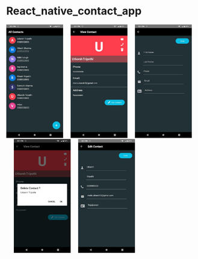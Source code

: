 # React_native_contact_app

<img src="https://github.com/Utkarsh2801/React_native_contact_app/blob/master/images/AllContactScreen.jpeg?raw=false" width="30%">&nbsp;&nbsp;&nbsp;&nbsp;&nbsp;<img src="https://github.com/Utkarsh2801/React_native_contact_app/blob/master/images/ViewScreen.jpeg?raw=false" width="30%">&nbsp;&nbsp;&nbsp;&nbsp;&nbsp;<img src="https://github.com/Utkarsh2801/React_native_contact_app/blob/master/images/newContact.jpeg?raw=false" width="30%">&nbsp;&nbsp;&nbsp;&nbsp;&nbsp;<img src="https://github.com/Utkarsh2801/React_native_contact_app/blob/master/images/deleteContact.jpeg?raw=false" width="30%">&nbsp;&nbsp;&nbsp;&nbsp;&nbsp;<img src="https://github.com/Utkarsh2801/React_native_contact_app/blob/master/images/EditContact.jpeg?raw=false" width="30%">
